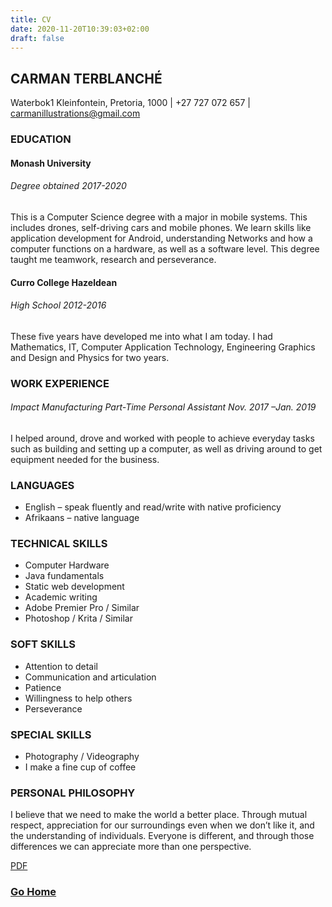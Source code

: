 ```yaml
---
title: CV
date: 2020-11-20T10:39:03+02:00
draft: false
---
```

## CARMAN TERBLANCHÉ
Waterbok1 Kleinfontein, Pretoria, 1000 | +27 727 072 657 | carmanillustrations@gmail.com
### EDUCATION
#### Monash University
###### Degree obtained 2017-2020
This is a Computer Science degree with a major in mobile systems. This includes drones, self-driving
cars and mobile phones. We learn skills like application development for Android, understanding
Networks and how a computer functions on a hardware, as well as a software level. This degree
taught me teamwork, research and perseverance.
#### Curro College Hazeldean
###### High School 2012-2016
These five years have developed me into what I am today. I had Mathematics, IT, Computer
Application Technology, Engineering Graphics and Design and Physics for two years.
### WORK EXPERIENCE
###### Impact Manufacturing Part-Time Personal Assistant Nov. 2017 –Jan. 2019
I helped around, drove and worked with people to achieve everyday tasks
such as building and setting up a computer, as well as driving around to get equipment needed for
the business.
### LANGUAGES
- English – speak fluently and read/write with native proficiency
- Afrikaans – native language
### TECHNICAL SKILLS
- Computer Hardware
- Java fundamentals
- Static web development
- Academic writing
- Adobe Premier Pro / Similar
- Photoshop / Krita / Similar

### SOFT SKILLS
- Attention to detail
- Communication and articulation
- Patience
- Willingness to help others
- Perseverance
### SPECIAL SKILLS
- Photography / Videography
- I make a fine cup of coffee
### PERSONAL PHILOSOPHY
I believe that we need to make the world a better place. Through mutual respect, appreciation for our surroundings even when we don’t like it, and
the understanding of individuals. Everyone is different, and through those differences we can appreciate more than one perspective.

[PDF](/cv.pdf) 
### [Go Home](/)